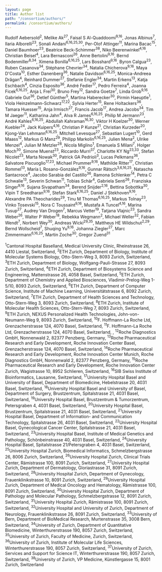 ```yaml
---
layout: page
title: Author list
path: "/consortium/authors/"
permalink: /consortium/authors/
---
```


<div id="author-list">
    Rudolf Aebersold<sup>2</sup>, Melike Ak<sup>27</sup>, Faisal S Al-Quaddoomi<sup>9,16</sup>, Jonas Albinus<sup>7</sup>, Ilaria Alborelli<sup>23</sup>, Sonali Andani<sup>6,16,25,30</sup>, Per-Olof Attinger<sup>11</sup>, Marina Bacac<sup>15</sup>, Daniel Baumhoer<sup>23</sup>, Beatrice Beck-Schimmer<sup>38</sup>, Niko Beerenwinkel<sup>4,16</sup>, Christian Beisel<sup>4</sup>, Lara Bernasconi<sup>26</sup>, Anne Bertolini<sup>9,16</sup>, Bernd Bodenmiller<sup>8,34</sup>, Ximena Bonilla<sup>6,16,25</sup>, Lars Bosshard<sup>9,16</sup>, Byron Calgua<sup>23</sup>, Ruben Casanova<sup>34</sup>, Stéphane Chevrier<sup>34</sup>, Natalia Chicherova<sup>9,16</sup>, Maya D'Costa<sup>10</sup>, Esther Danenberg<sup>36</sup>, Natalie Davidson<sup>6,16,25</sup>, Monica-Andreea Drăgan<sup>4</sup>, Reinhard Dummer<sup>27</sup>, Stefanie Engler<sup>34</sup>, Martin Erkens<sup>13</sup>, Katja Eschbach<sup>4</sup>, Cinzia Esposito<sup>36</sup>, André Fedier<sup>17</sup>, Pedro Ferreira<sup>4</sup>, Joanna Ficek<sup>6,16,25</sup>, Anja L Frei<sup>30</sup>, Bruno Frey<sup>12</sup>, Sandra Goetze<sup>7</sup>, Linda Grob<sup>9,16</sup>, Gabriele Gut<sup>36</sup>, Detlef Günther<sup>5</sup>, Martina Haberecker<sup>30</sup>, Pirmin Haeuptle<sup>1</sup>, Viola Heinzelmann-Schwarz<sup>17,22</sup>, Sylvia Herter<sup>15</sup>, Rene Holtackers<sup>36</sup>, Tamara Huesser<sup>15</sup>, Anja Irmisch<sup>27</sup>, Francis Jacob<sup>17</sup>, Andrea Jacobs<sup>34</sup>, Tim M Jaeger<sup>11</sup>, Katharina Jahn<sup>4</sup>, Alva R James<sup>6,16,25</sup>, Philip M Jermann<sup>23</sup>, André Kahles<sup>6,16,25</sup>, Abdullah Kahraman<sup>16,30</sup>, Viktor H Koelzer<sup>30</sup>, Werner Kuebler<sup>24</sup>, Jack Kuipers<sup>4,16</sup>, Christian P Kunze<sup>21</sup>, Christian Kurzeder<sup>20</sup>, Kjong-Van Lehmann<sup>6,16,25</sup>, Mitchell Levesque<sup>27</sup>, Sebastian Lugert<sup>10</sup>, Gerd Maass<sup>12</sup>, Markus G Manz<sup>29</sup>, Philipp Markolin<sup>6,16,25</sup>, Julien Mena<sup>2</sup>, Ulrike Menzel<sup>4</sup>, Julian M Metzler<sup>28</sup>, Nicola Miglino<sup>1</sup>, Emanuela S Milani<sup>7</sup>, Holger Moch<sup>30</sup>, Simone Muenst<sup>23</sup>, Riccardo Murri<sup>37</sup>, Charlotte KY Ng<sup>23,33</sup>, Stefan Nicolet<sup>23</sup>, Marta Nowak<sup>30</sup>, Patrick GA Pedrioli<sup>3</sup>, Lucas Pelkmans<sup>36</sup>, Salvatore Piscuoglio<sup>17,23</sup>, Michael Prummer<sup>9,16</sup>, Mathilde Ritter<sup>17</sup>, Christian Rommel<sup>13</sup>, María L Rosano-González<sup>9,16</sup>, Gunnar Rätsch<sup>3,6,16,25</sup>, Natascha Santacroce<sup>4</sup>, Jacobo Sarabia del Castillo<sup>36</sup>, Ramona Schlenker<sup>14</sup>, Petra C Schwalie<sup>13</sup>, Severin Schwan<sup>11</sup>, Tobias Schär<sup>4</sup>, Gabriela Senti<sup>26</sup>, Franziska Singer<sup>9,16</sup>, Sujana Sivapatham<sup>34</sup>, Berend Snijder<sup>2,16</sup>, Bettina Sobottka<sup>30</sup>, Vipin T Sreedharan<sup>9,16</sup>, Stefan Stark<sup>6,16,25</sup>, Daniel J Stekhoven<sup>9,16</sup>, Alexandre PA Theocharides<sup>29</sup>, Tinu M Thomas<sup>6,16,25</sup>, Markus Tolnay<sup>23</sup>, Vinko Tosevski<sup>15</sup>, Nora C Toussaint<sup>9,16</sup>, Mustafa A Tuncel<sup>4,16</sup>, Marina Tusup<sup>27</sup>, Audrey Van Drogen<sup>7</sup>, Marcus Vetter<sup>19</sup>, Tatjana Vlajnic<sup>23</sup>, Sandra Weber<sup>26</sup>, Walter P Weber<sup>18</sup>, Rebekka Wegmann<sup>2</sup>, Michael Weller<sup>32</sup>, Fabian Wendt<sup>7</sup>, Norbert Wey<sup>30</sup>, Andreas Wicki<sup>29,35</sup>, Mattheus HE Wildschut<sup>2,29</sup>, Bernd Wollscheid<sup>7</sup>, Shuqing Yu<sup>9,16</sup>, Johanna Ziegler<sup>27</sup>, Marc Zimmermann<sup>6,16,25</sup>, Martin Zoche<sup>30</sup>, Gregor Zuend<sup>31</sup><br><br>
    <sup>1</sup>Cantonal Hospital Baselland, Medical University Clinic, Rheinstrasse 26, 4410 Liestal, Switzerland, <sup>2</sup>ETH Zurich, Department of Biology, Institute of Molecular Systems Biology, Otto-Stern-Weg 3, 8093 Zurich, Switzerland, <sup>3</sup>ETH Zurich, Department of Biology, Wolfgang-Pauli-Strasse 27, 8093 Zurich, Switzerland, <sup>4</sup>ETH Zurich, Department of Biosystems Science and Engineering, Mattenstrasse 26, 4058 Basel, Switzerland, <sup>5</sup>ETH Zurich, Department of Chemistry and Applied Biosciences, Vladimir-Prelog-Weg 1-5/10, 8093 Zurich, Switzerland, <sup>6</sup>ETH Zurich, Department of Computer Science, Institute of Machine Learning, Universitätstrasse 6, 8092 Zurich, Switzerland, <sup>7</sup>ETH Zurich, Department of Health Sciences and Technology, Otto-Stern-Weg 3, 8093 Zurich, Switzerland, <sup>8</sup>ETH Zurich, Institute of Molecular Health Sciences, Otto-Stern-Weg 7, 8093 Zurich, Switzerland, <sup>9</sup>ETH Zurich, NEXUS Personalized Health Technologies, John-von-Neumann-Weg 9, 8093 Zurich, Switzerland, <sup>10</sup>F. Hoffmann-La Roche Ltd, Grenzacherstrasse 124, 4070 Basel, Switzerland, <sup>11</sup>F. Hoffmann-La Roche Ltd, Grenzacherstrasse 124, 4070 Basel, Switzerland, , <sup>12</sup>Roche Diagnostics GmbH, Nonnenwald 2, 82377 Penzberg, Germany, <sup>13</sup>Roche Pharmaceutical Research and Early Development, Roche Innovation Center Basel, Grenzacherstrasse 124, 4070 Basel, Switzerland, <sup>14</sup>Roche Pharmaceutical Research and Early Development, Roche Innovation Center Munich, Roche Diagnostics GmbH, Nonnenwald 2, 82377 Penzberg, Germany, <sup>15</sup>Roche Pharmaceutical Research and Early Development, Roche Innovation Center Zurich, Wagistrasse 10, 8952 Schlieren, Switzerland, <sup>16</sup>SIB Swiss Institute of Bioinformatics, Lausanne, Switzerland, <sup>17</sup>University Hospital Basel and University of Basel, Department of Biomedicine, Hebelstrasse 20, 4031 Basel, Switzerland, <sup>18</sup>University Hospital Basel and University of Basel, Department of Surgery, Brustzentrum, Spitalstrasse 21, 4031 Basel, Switzerland, <sup>19</sup>University Hospital Basel, Brustzentrum & Tumorzentrum, Petersgraben 4, 4031 Basel, Switzerland, <sup>20</sup>University Hospital Basel, Brustzentrum, Spitalstrasse 21, 4031 Basel, Switzerland, <sup>21</sup>University Hospital Basel, Department of Information- and Communication Technology, Spitalstrasse 26, 4031 Basel, Switzerland, <sup>22</sup>University Hospital Basel, Gynecological Cancer Center, Spitalstrasse 21, 4031 Basel, Switzerland, <sup>23</sup>University Hospital Basel, Institute of Medical Genetics and Pathology, Schönbeinstrasse 40, 4031 Basel, Switzerland, <sup>24</sup>University Hospital Basel, Spitalstrasse 21/Petersgraben 4, 4031 Basel, Switzerland, <sup>25</sup>University Hospital Zurich, Biomedical Informatics, Schmelzbergstrasse 26, 8006 Zurich, Switzerland, <sup>26</sup>University Hospital Zurich, Clinical Trials Center, Rämistrasse 100, 8091 Zurich, Switzerland, <sup>27</sup>University Hospital Zurich, Department of Dermatology, Gloriastrasse 31, 8091 Zurich, Switzerland, <sup>28</sup>University Hospital Zurich, Department of Gynecology, Frauenklinikstrasse 10, 8091 Zurich, Switzerland, <sup>29</sup>University Hospital Zurich, Department of Medical Oncology and Hematology, Rämistrasse 100, 8091 Zurich, Switzerland, <sup>30</sup>University Hospital Zurich, Department of Pathology and Molecular Pathology, Schmelzbergstrasse 12, 8091 Zurich, Switzerland, <sup>31</sup>University Hospital Zurich, Rämistrasse 100, 8091 Zurich, Switzerland, <sup>32</sup>University Hospital and University of Zurich, Department of Neurology, Frauenklinikstrasse 26, 8091 Zurich, Switzerland, <sup>33</sup>University of Bern, Department of BioMedical Research, Murtenstrasse 35, 3008 Bern, Switzerland, <sup>34</sup>University of Zurich, Department of Quantitative Biomedicine, Winterthurerstrasse 190, 8057 Zurich, Switzerland, <sup>35</sup>University of Zurich, Faculty of Medicine, Zurich, Switzerland, <sup>36</sup>University of Zurich, Institute of Molecular Life Sciences, Winterthurerstrasse 190, 8057 Zurich, Switzerland, <sup>37</sup>University of Zurich, Services and Support for Science IT, Winterthurerstrasse 190, 8057 Zurich, Switzerland, <sup>38</sup>University of Zurich, VP Medicine, Künstlergasse 15, 8001 Zurich, Switzerland
</div>
